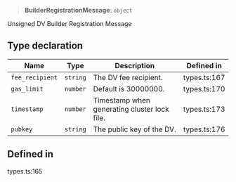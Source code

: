 > **BuilderRegistrationMessage**: `object`

Unsigned DV Builder Registration Message

## Type declaration

| Name | Type | Description | Defined in |
| ------ | ------ | ------ | ------ |
| `fee_recipient` | `string` | The DV fee recipient. | types.ts:167 |
| `gas_limit` | `number` | Default is 30000000. | types.ts:170 |
| `timestamp` | `number` | Timestamp when generating cluster lock file. | types.ts:173 |
| `pubkey` | `string` | The public key of the DV. | types.ts:176 |

## Defined in

types.ts:165
